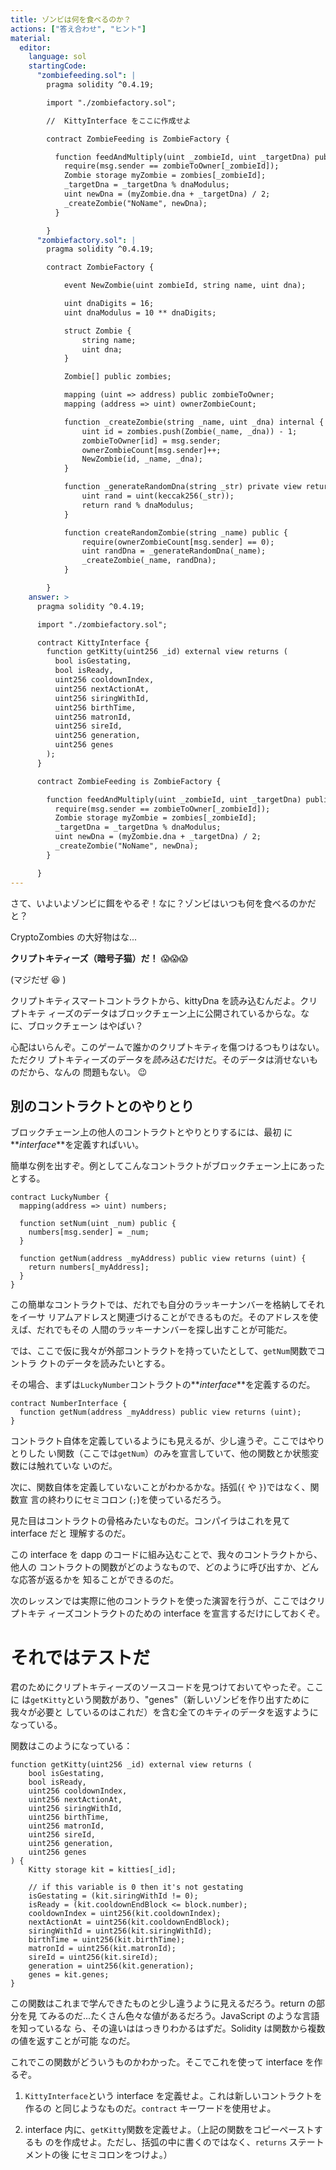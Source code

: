 ```yaml
---
title: ゾンビは何を食べるのか？
actions: ["答え合わせ", "ヒント"]
material:
  editor:
    language: sol
    startingCode:
      "zombiefeeding.sol": |
        pragma solidity ^0.4.19;

        import "./zombiefactory.sol";

        //  KittyInterface をここに作成せよ

        contract ZombieFeeding is ZombieFactory {

          function feedAndMultiply(uint _zombieId, uint _targetDna) public {
            require(msg.sender == zombieToOwner[_zombieId]);
            Zombie storage myZombie = zombies[_zombieId];
            _targetDna = _targetDna % dnaModulus;
            uint newDna = (myZombie.dna + _targetDna) / 2;
            _createZombie("NoName", newDna);
          }

        }
      "zombiefactory.sol": |
        pragma solidity ^0.4.19;

        contract ZombieFactory {

            event NewZombie(uint zombieId, string name, uint dna);

            uint dnaDigits = 16;
            uint dnaModulus = 10 ** dnaDigits;

            struct Zombie {
                string name;
                uint dna;
            }

            Zombie[] public zombies;

            mapping (uint => address) public zombieToOwner;
            mapping (address => uint) ownerZombieCount;

            function _createZombie(string _name, uint _dna) internal {
                uint id = zombies.push(Zombie(_name, _dna)) - 1;
                zombieToOwner[id] = msg.sender;
                ownerZombieCount[msg.sender]++;
                NewZombie(id, _name, _dna);
            }

            function _generateRandomDna(string _str) private view returns (uint) {
                uint rand = uint(keccak256(_str));
                return rand % dnaModulus;
            }

            function createRandomZombie(string _name) public {
                require(ownerZombieCount[msg.sender] == 0);
                uint randDna = _generateRandomDna(_name);
                _createZombie(_name, randDna);
            }

        }
    answer: >
      pragma solidity ^0.4.19;

      import "./zombiefactory.sol";

      contract KittyInterface {
        function getKitty(uint256 _id) external view returns (
          bool isGestating,
          bool isReady,
          uint256 cooldownIndex,
          uint256 nextActionAt,
          uint256 siringWithId,
          uint256 birthTime,
          uint256 matronId,
          uint256 sireId,
          uint256 generation,
          uint256 genes
        );
      }

      contract ZombieFeeding is ZombieFactory {

        function feedAndMultiply(uint _zombieId, uint _targetDna) public {
          require(msg.sender == zombieToOwner[_zombieId]);
          Zombie storage myZombie = zombies[_zombieId];
          _targetDna = _targetDna % dnaModulus;
          uint newDna = (myZombie.dna + _targetDna) / 2;
          _createZombie("NoName", newDna);
        }

      }
---
```


さて、いよいよゾンビに餌をやるぞ！なに？ゾンビはいつも何を食べるのかだと？

CryptoZombies の大好物はな...

**クリプトキティーズ（暗号子猫）だ！** 😱😱😱

(マジだぜ 😆 )

クリプトキティスマートコントラクトから、kittyDna を読み込むんだよ。クリプトキテ
ィーズのデータはブロックチェーン上に公開されているからな。なに、ブロックチェーン
はやばい？

心配はいらんぞ。このゲームで誰かのクリプトキティを傷つけるつもりはない。ただクリ
プトキティーズのデータを*読み込む*だけだ。そのデータは消せないものだから、なんの
問題もない。 😉

## 別のコントラクトとのやりとり

ブロックチェーン上の他人のコントラクトとやりとりするには、最初
に**_interface_**を定義すればいい。

簡単な例を出すぞ。例としてこんなコントラクトがブロックチェーン上にあったとする。

```
contract LuckyNumber {
  mapping(address => uint) numbers;

  function setNum(uint _num) public {
    numbers[msg.sender] = _num;
  }

  function getNum(address _myAddress) public view returns (uint) {
    return numbers[_myAddress];
  }
}
```

この簡単なコントラクトでは、だれでも自分のラッキーナンバーを格納してそれをイーサ
リアムアドレスと関連づけることができるものだ。そのアドレスを使えば、だれでもその
人間のラッキーナンバーを探し出すことが可能だ。

では、ここで仮に我々が外部コントラクトを持っていたとして、`getNum`関数でコントラ
クトのデータを読みたいとする。

その場合、まずは`LuckyNumber`コントラクトの**_interface_**を定義するのだ。

```
contract NumberInterface {
  function getNum(address _myAddress) public view returns (uint);
}
```

コントラクト自体を定義しているようにも見えるが、少し違うぞ。ここではやりとりした
い関数（ここでは`getNum`）のみを宣言していて、他の関数とか状態変数には触れていな
いのだ。

次に、関数自体を定義していないことがわかるかな。括弧(`{` や `}`)ではなく、関数宣
言の終わりにセミコロン (`;`)を使っているだろう。

見た目はコントラクトの骨格みたいなものだ。コンパイラはこれを見て interface だと
理解するのだ。

この interface を dapp のコードに組み込むことで、我々のコントラクトから、他人の
コントラクトの関数がどのようなもので、どのように呼び出すか、どんな応答が返るかを
知ることができるのだ。

次のレッスンでは実際に他のコントラクトを使った演習を行うが、ここではクリプトキテ
ィーズコントラクトのための interface を宣言するだけにしておくぞ。

# それではテストだ

君のためにクリプトキティーズのソースコードを見つけておいてやったぞ。ここに
は`getKitty`という関数があり、"genes"（新しいゾンビを作り出すために我々が必要と
しているのはこれだ）を含む全てのキティのデータを返すようになっている。

関数はこのようになっている：

```
function getKitty(uint256 _id) external view returns (
    bool isGestating,
    bool isReady,
    uint256 cooldownIndex,
    uint256 nextActionAt,
    uint256 siringWithId,
    uint256 birthTime,
    uint256 matronId,
    uint256 sireId,
    uint256 generation,
    uint256 genes
) {
    Kitty storage kit = kitties[_id];

    // if this variable is 0 then it's not gestating
    isGestating = (kit.siringWithId != 0);
    isReady = (kit.cooldownEndBlock <= block.number);
    cooldownIndex = uint256(kit.cooldownIndex);
    nextActionAt = uint256(kit.cooldownEndBlock);
    siringWithId = uint256(kit.siringWithId);
    birthTime = uint256(kit.birthTime);
    matronId = uint256(kit.matronId);
    sireId = uint256(kit.sireId);
    generation = uint256(kit.generation);
    genes = kit.genes;
}
```

この関数はこれまで学んできたものと少し違うように見えるだろう。return の部分を見
てみるのだ...たくさん色々な値があるだろう。JavaScript のような言語を知っているな
ら、その違いははっきりわかるはずだ。Solidity は関数から複数の値を返すことが可能
なのだ。

これでこの関数がどういうものかわかった。そこでこれを使って interface を作るぞ。

1. `KittyInterface`という interface を定義せよ。これは新しいコントラクトを作るの
   と同じようなものだ。`contract` キーワードを使用せよ。

2. interface 内に、`getKitty`関数を定義せよ。（上記の関数をコピーペーストするも
   のを作成せよ。ただし、括弧の中に書くのではなく、`returns` ステートメントの後
   にセミコロンをつけよ。）
